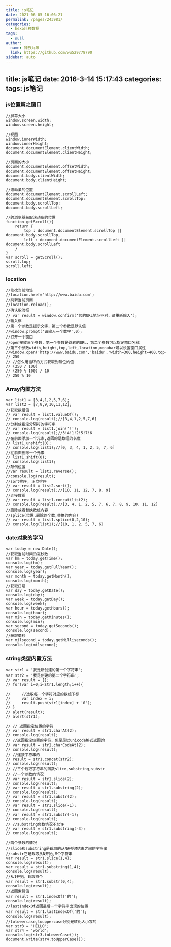 ```yaml
---
title: js笔记
date: 2021-06-05 16:06:21
permalink: /pages/243981/
categories: 
  - hexo迁移数据
tags: 
  - null
author: 
  name: 神族九帝
  link: https://github.com/wu529778790
sidebar: auto
---
```

title: js笔记
date: 2016-3-14 15:17:43
categories:
tags: js笔记
---
### js位置篇之窗口

<!--more-->

	//屏幕大小
    window.screen.width;
    window.screen.height;

    //视图
    window.innerWidth;
    window.innerHeight;
    document.documentElement.clientWidth;
    document.documentElement.clientHeight;

    //页面的大小
    document.documentElement.offsetWidth;
    document.documentElement.offsetHeight;
    document.body.clientWidth;
    document.body.clientHeight;

    //滚动条的位置
    document.documentElement.scrollLeft;
    document.documentElement.scrollTop;
    document.body.scrollTop;
    document.body.scrollLeft;

    //跨浏览器获取滚动条的位置
    function getScroll(){
        return {
            top : document.documentElement.scrollTop || document.body.scrollTop,
            left : document.documentElement.scrollLeft || document.body.scrollLeft
        }
    }
    var scroll = getScroll();
    scroll.top;
    scroll.left;


### location  
    //修改当前地址
    //location.href='http://www.baidu.com';
    //刷新当前页面
    //location.reload();  
    //确认取消框
    // var result = window.confirm('您的URL地址不对，请重新输入');  
    //输入框
    //第一个参数是提示文字，第二个参数是默认值
    //window.prompt('请输入一个数字',0);  
    //打开一个窗口
    //open接收三个参数，第一个参数是跳转的URL，第二个参数可以指定窗口名称
    //第三个参数width,height,top,left,location,menubar可以设置窗口属性
    //window.open('http://www.baidu.com','baidu','width=300,height=400,top=500,left=300,location=true,menubar=true');  
    // 250
    // //怎么用循环的方式获取到每位的值
    // (250 / 100)
    // (250 % 100) / 10
    // 250 % 10  
### Array内置方法  
    var list1 = [3,4,1,2,5,7,6];
    var list2 = [7,8,9,10,11,12];
    //获取数组值
    // var result = list1.valueOf();
    // console.log(result);//[3,4,1,2,5,7,6]
    //分割成指定分隔符的字符串
    // var result = list1.join('!');
    // console.log(result);//3!4!1!2!5!7!6
    //在前面添加一个元素,返回的是数组的长度
    // list1.unshift(0);
    // console.log(list1);//[0, 3, 4, 1, 2, 5, 7, 6]
    //在前面删除一个元素
    // list1.shift(0);
    // console.log(list1);
    //颠倒位置
    //var result = list1.reverse();
    //console.log(result);
    //sort排序, 正向排序
    // var result = list2.sort();
    // console.log(result);//[10, 11, 12, 7, 8, 9]
    //连接数组
    // var result = list1.concat(list2);
    // console.log(result);//[3, 4, 1, 2, 5, 7, 6, 7, 8, 9, 10, 11, 12]
    //删除或者替换数组内容
    //splice(位置,删除的个数,替换的内容)
    // var result = list1.splice(0,2,10);
    // console.log(list1);//[10, 1, 2, 5, 7, 6]  
###  date对象的学习    

	var today = new Date();
    //获取当前时间的毫秒数
    var hm = today.getTime();
    console.log(hm);
    var year = today.getFullYear();
    console.log(year);
    var month = today.getMonth();
    console.log(month);
    //获取日期
    var day = today.getDate();
    console.log(day);
    var week = today.getDay();
    console.log(week);
    var hour = today.getHours();
    console.log(hour);
    var min = today.getMinutes();
    console.log(min);
    var second = today.getSeconds();
    console.log(second);
    //获取毫秒
    var milsecond = today.getMilliseconds();
    console.log(milsecond);  
### string类型内置方法  
    var str1 = '我是新创建的第一个字符串';
    var str2 = '我是创建的第二个字符串';
    // var result = [];
    // for(var i=0;i<str1.length;i++){

    //     //选取每一个字符对应的数组下标
    //     var index = i;
    //     result.push(str1[index] + '0');
    // }
    // alert(result);
    // alert(str1);

    // // 返回指定位置的字符
    // var result = str1.charAt(2);
    // console.log(result);
    // //返回指定位置的字符，但是是以unicode格式返回的
    // var result = str1.charCodeAt(2);
    // console.log(result);
    // //连接字符串的
    // result = str1.concat(str2);
    // console.log(result);
    // //三个截取字符串的函数slice,substring,substr
    // //一个参数的情况
    // var result = str1.slice(2);
    // console.log(result);
    // var result = str1.substring(2);
    // console.log(result);
    // var result = str1.substr(2);
    // console.log(result);
    // var result = str1.slice(-1);
    // console.log(result);
    // var result = str1.substr(-1);
    // console.log(result);
    // //substring负数情况不允许
    // var result = str1.substring(-3);
    // console.log(result);

    //两个参数的情况
    //slice和substring是截取的从N开始M结束之间的字符串
    //substr它是截取从N开始,M个字符串
    var result = str1.slice(1,4);
    console.log(result);
    var result = str1.substring(1,4);
    console.log(result);
    //从1开始，截取四个
    var result = str1.substr(0,4);
    console.log(result);
    //返回索引值
    var result = str1.indexOf('的');
    console.log(result);
    //lastIndexOf返回最后一个字符串出现的位置
    var result = str1.lastIndexOf('的');
    console.log(result);
    //tolowercase,touppercase分别是转化大小写的
    var str3 = 'HELLO';
    var str4 = 'world';
    console.log(str3.toLowerCase());
    document.write(str4.toUpperCase());